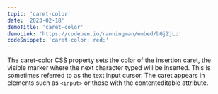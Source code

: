 ```yaml
---
topic: 'caret-color'
date: '2023-02-18'
demoTitle: 'caret-color'
demoLink: 'https://codepen.io/ranningman/embed/bGjZjLo'
codeSnippet: 'caret-color: red;'
---
```

The caret-color CSS property sets the color of the insertion caret, the visible marker where the next character typed will be inserted. This is sometimes referred to as the text input cursor. The caret appears in elements such as `<input>` or those with the contenteditable attribute.
